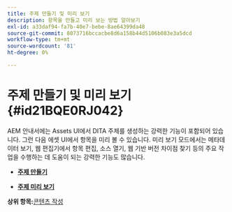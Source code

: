 ```yaml
---
title: 주제 만들기 및 미리 보기
description: 항목을 만들고 미리 보는 방법 알아보기
exl-id: a33daf94-fa7b-40e7-bebe-8ae64399da48
source-git-commit: 8073716bccacbe8d6a158b44d5106b083e3a5dcd
workflow-type: tm+mt
source-wordcount: '81'
ht-degree: 0%

---
```


# 주제 만들기 및 미리 보기 {#id21BQE0RJ042}

AEM 안내서에는 Assets UI에서 DITA 주제를 생성하는 강력한 기능이 포함되어 있습니다. 그런 다음 에셋 UI에서 항목을 미리 볼 수 있습니다. 미리 보기 모드에서는 메타데이터 보기, 웹 편집기에서 항목 편집, 소스 열기, 웹 기반 버전 차이점 찾기 등의 주요 작업을 수행하는 데 도움이 되는 강력한 기능도 많습니다.

- **[주제 만들기](web-editor-create-topics.md)**

- **[주제 미리 보기](web-editor-preview-topics.md)**


**상위 항목:**[&#x200B;콘텐츠 작성](authoring-content.md)
